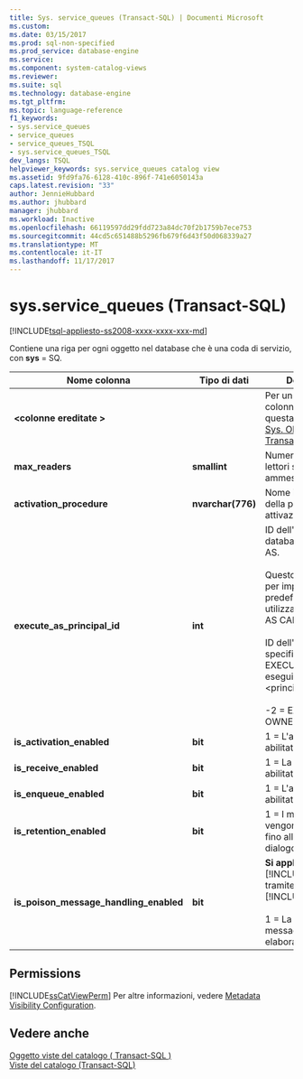 ```yaml
---
title: Sys. service_queues (Transact-SQL) | Documenti Microsoft
ms.custom: 
ms.date: 03/15/2017
ms.prod: sql-non-specified
ms.prod_service: database-engine
ms.service: 
ms.component: system-catalog-views
ms.reviewer: 
ms.suite: sql
ms.technology: database-engine
ms.tgt_pltfrm: 
ms.topic: language-reference
f1_keywords:
- sys.service_queues
- service_queues
- service_queues_TSQL
- sys.service_queues_TSQL
dev_langs: TSQL
helpviewer_keywords: sys.service_queues catalog view
ms.assetid: 9fd9fa76-6128-410c-896f-741e6050143a
caps.latest.revision: "33"
author: JennieHubbard
ms.author: jhubbard
manager: jhubbard
ms.workload: Inactive
ms.openlocfilehash: 66119597dd29fdd723a84dc70f2b1759b7ece753
ms.sourcegitcommit: 44cd5c651488b5296fb679f6d43f50d068339a27
ms.translationtype: MT
ms.contentlocale: it-IT
ms.lasthandoff: 11/17/2017
---
```

# <a name="sysservicequeues-transact-sql"></a>sys.service_queues (Transact-SQL)
[!INCLUDE[tsql-appliesto-ss2008-xxxx-xxxx-xxx-md](../../includes/tsql-appliesto-ss2008-xxxx-xxxx-xxx-md.md)]

  Contiene una riga per ogni oggetto nel database che è una coda di servizio, con **sys** = SQ.  
  
|Nome colonna|Tipo di dati|Description|  
|-----------------|---------------|-----------------|  
|**\<colonne ereditate >**||Per un elenco di colonne ereditate da questa vista, vedere [Sys. Objects &#40; Transact-SQL &#41; ](../../relational-databases/system-catalog-views/sys-objects-transact-sql.md).|  
|**max_readers**|**smallint**|Numero massimo di lettori simultanei ammessi nella coda.|  
|**activation_procedure**|**nvarchar(776)**|Nome in tre parti della procedura di attivazione.|  
|**execute_as_principal_id**|**int**|ID dell'entità database EXECUTE AS.<br /><br /> Questo valore è NULL per impostazione predefinita e se viene utilizzato EXECUTE AS CALLER.<br /><br /> ID dell'entità specificata se EXECUTE AS SELF eseguire AS \<principale >.<br /><br /> -2 = EXECUTE AS OWNER.|  
|**is_activation_enabled**|**bit**|1 = L'attivazione è abilitata.|  
|**is_receive_enabled**|**bit**|1 = La ricezione è abilitata.|  
|**is_enqueue_enabled**|**bit**|1 = L'accodamento è abilitato.|  
|**is_retention_enabled**|**bit**|1 = I messaggi vengono mantenuti fino alla fine del dialogo.|  
|**is_poison_message_handling_enabled**|**bit**|**Si applica a**: [!INCLUDE[ssSQL11](../../includes/sssql11-md.md)] tramite [!INCLUDE[ssCurrent](../../includes/sscurrent-md.md)].<br /><br /> 1 = La gestione del messaggio non elaborabile è abilitata.|  
  
## <a name="permissions"></a>Permissions  
 [!INCLUDE[ssCatViewPerm](../../includes/sscatviewperm-md.md)] Per altre informazioni, vedere [Metadata Visibility Configuration](../../relational-databases/security/metadata-visibility-configuration.md).  
  
## <a name="see-also"></a>Vedere anche  
 [Oggetto viste del catalogo &#40; Transact-SQL &#41;](../../relational-databases/system-catalog-views/object-catalog-views-transact-sql.md)   
 [Viste del catalogo &#40;Transact-SQL&#41;](../../relational-databases/system-catalog-views/catalog-views-transact-sql.md)  
  
  
